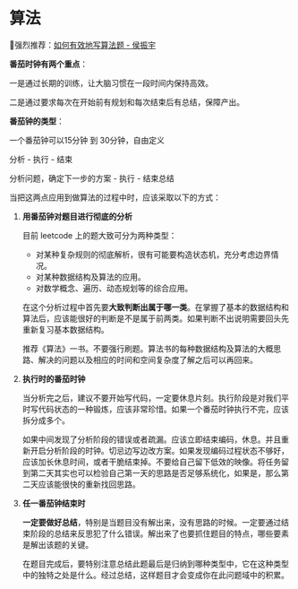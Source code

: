 # 算法

🐼强烈推荐：[如何有效地写算法题 - 侯振宇](https://www.cnblogs.com/sskyy/p/8268976.html)

**番茄时钟有两个重点**：

一是通过长期的训练，让大脑习惯在一段时间内保持高效。

二是通过要求每次在开始前有规划和每次结束后有总结，保障产出。

**番茄钟的类型**：

一个番茄钟可以15分钟 到 30分钟，自由定义

分析 - 执行 - 结束

分析问题，确定下一步的方案 - 执行 - 结束总结



当把这两点应用到做算法的过程中时，应该采取以下的方式：

1. **用番茄钟对题目进行彻底的分析**

   目前 leetcode 上的题大致可分为两种类型：

   - 对某种复杂规则的彻底解析，很有可能要构造状态机，充分考虑边界情况。
   - 对某种数据结构及算法的应用。
   - 对数学概念、遍历、动态规划等的综合应用。

   在这个分析过程中首先要**大致判断出属于哪一类**。在掌握了基本的数据结构和算法后，应该能很好的判断是不是属于前两类。如果判断不出说明需要回头先重新复习基本数据结构。

   推荐《算法》一书。不要强行刷题。算法书的每种数据结构及算法的大概思路、解决的问题以及相应的时间和空间复杂度了解之后可以再回来。

2. **执行时的番茄时钟**

   当分析完之后，建议不要开始写代码，一定要休息片刻。执行阶段是对我们平时写代码状态的一种锻炼，应该非常珍惜。如果一个番茄时钟执行不完，应该拆分成多个。

   如果中间发现了分析阶段的错误或者疏漏。应该立即结束编码，休息。并且重新开启分析阶段的时钟。切忌边写边改方案。如果发现编码过程状态不够好，应该加长休息时间，或者干脆结束掉。不要给自己留下低效的映像。将任务留到第二天其实也可以检验自己第一天的思路是否足够系统化，如果是，那么第二天应该能很快的重新找回思路。

3. **任一番茄钟结束时**

   **一定要做好总结**，特别是当题目没有解出来，没有思路的时候。一定要通过结束阶段的总结来反思犯了什么错误。解出来了也要抓住题目的特点，哪些要素是解出该题的关键。

   在题目完成后，要特别注意总结此题最后是归纳到哪种类型中，它在这种类型中的独特之处是什么。经过总结，这样题目才会变成你在此问题域中的积累。